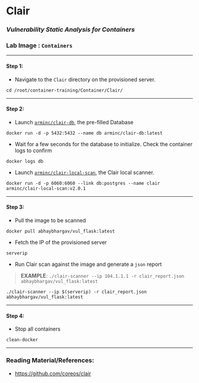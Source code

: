 # **Clair**

### *Vulnerability Static Analysis for Containers*

### **Lab Image : `Containers`**

---

#### Step 1:

* Navigate to the `Clair` directory on the provisioned server.

```commandline
cd /root/container-training/Container/Clair/
```

---

#### Step 2:

* Launch [`arminc/clair-db`](https://cloud.docker.com/repository/docker/arminc/clair-db), the pre-filled Database

```commandline
docker run -d -p 5432:5432 --name db arminc/clair-db:latest
```

* Wait for a few seconds for the database to initialize. Check the container logs to confirm

```commandline
docker logs db
```

* Launch [`arminc/clair-local-scan`](https://cloud.docker.com/repository/docker/arminc/clair-local-scan), the Clair local scanner.

```commandline
docker run -d -p 6060:6060 --link db:postgres --name clair arminc/clair-local-scan:v2.0.1
```

---

#### Step 3:

* Pull the image to be scanned

```commandline
docker pull abhaybhargav/vul_flask:latest
```

* Fetch the IP of the provisioned server

```commandline
serverip
```

* Run Clair scan against the image and generate a `json` report

> **EXAMPLE**:  `./clair-scanner --ip 104.1.1.1 -r clair_report.json abhaybhargav/vul_flask:latest`

```commandline
./clair-scanner --ip $(serverip) -r clair_report.json abhaybhargav/vul_flask:latest
```

---

#### Step 4:

* Stop all containers

```commandline
clean-docker
```

---

### Reading Material/References:

* https://github.com/coreos/clair